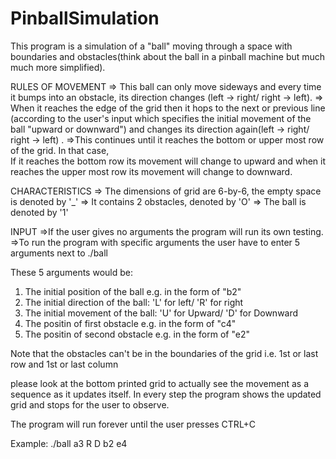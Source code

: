 # PinballSimulation

This program is a simulation of a  "ball" moving through a space 
with boundaries and obstacles(think about the ball in a pinball 
machine but much much more simplified).

RULES OF MOVEMENT
=> This ball can only move sideways  and every time
it bumps into an obstacle, its direction changes 
(left -> right/ right -> left). 
=> When it reaches the edge of the grid then it hops to the next or 
previous line (according to the user's input which specifies the 
initial movement of the ball "upward or downward")
and changes its direction again(left -> right/ right -> left) .
=>This continues until it reaches the bottom or upper most row of the
grid. In that case,  
If it reaches the bottom row its movement will change to upward
and when it reaches the upper most row its movement will change to
downward.


CHARACTERISTICS
=> The dimensions of grid are 6-by-6, the empty space is denoted by '_'
=> It contains 2 obstacles, denoted by 'O'
=> The ball is denoted by '1'


INPUT
=>If the user gives no arguments the program will run its own testing.
=>To run the program with specific arguments the user have to 
enter 5 arguments next to ./ball

These 5 arguments would be:
1. The initial position of the ball e.g. in the form of "b2"
2. The initial direction of the ball: 'L' for left/ 'R' for right
3. The initial movement of the ball: 'U' for Upward/ 'D' for Downward
4. The positin of first obstacle e.g. in the form of "c4"
5. The positin of second obstacle e.g. in the form of "e2"

Note that the obstacles can't be in the boundaries of the grid
i.e. 1st or last row and 1st or last column

please look at the bottom printed grid to actually see the movement
as a sequence as it updates itself. In every step the program shows the updated grid 
and stops for the user to observe. 

The program will run forever until the user presses CTRL+C

Example: ./ball a3 R D b2 e4
